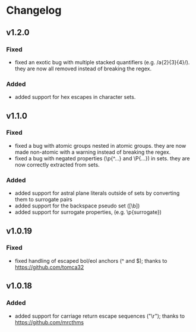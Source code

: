 # Changelog

## v1.2.0
### Fixed
- fixed an exotic bug with multiple stacked quantifiers (e.g. /a{2}{3}{4}/). they are now all removed instead of breaking the regex.

### Added
- added support for hex escapes in character sets.

## v1.1.0
### Fixed
- fixed a bug with atomic groups nested in atomic groups. they are now made non-atomic with a warning instead of breaking the regex.
- fixed a bug with negated properties (\p{^...} and \P{...}) in sets. they are now correctly extracted from sets.

### Added
- added support for astral plane literals outside of sets by converting them to surrogate pairs
- added support for the backspace pseudo set ([\b])
- added support for surrogate properties, (e.g. \p{surrogate})

## v1.0.19
### Fixed
- fixed handling of escaped bol/eol anchors (\^ and \$); thanks to https://github.com/tomca32

## v1.0.18
### Added
- added support for carriage return escape sequences ("\r"); thanks to https://github.com/mrcthms
